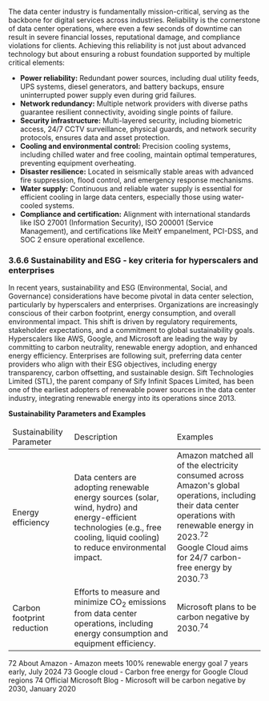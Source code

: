 The data center industry is fundamentally mission-critical, serving as the backbone for digital services across industries. Reliability is the cornerstone of data center operations, where even a few seconds of downtime can result in severe financial losses, reputational damage, and compliance violations for clients. Achieving this reliability is not just about advanced technology but about ensuring a robust foundation supported by multiple critical elements:

* **Power reliability:** Redundant power sources, including dual utility feeds, UPS systems, diesel generators, and battery backups, ensure uninterrupted power supply even during grid failures.
* **Network redundancy:** Multiple network providers with diverse paths guarantee resilient connectivity, avoiding single points of failure.
* **Security infrastructure:** Multi-layered security, including biometric access, 24/7 CCTV surveillance, physical guards, and network security protocols, ensures data and asset protection.
* **Cooling and environmental control:** Precision cooling systems, including chilled water and free cooling, maintain optimal temperatures, preventing equipment overheating.
* **Disaster resilience:** Located in seismically stable areas with advanced fire suppression, flood control, and emergency response mechanisms.
* **Water supply:** Continuous and reliable water supply is essential for efficient cooling in large data centers, especially those using water-cooled systems.
* **Compliance and certification:** Alignment with international standards like ISO 27001 (Information Security), ISO 200001 (Service Management), and certifications like MeitY empanelment, PCI-DSS, and SOC 2 ensure operational excellence.

### 3.6.6 Sustainability and ESG - key criteria for hyperscalers and enterprises

In recent years, sustainability and ESG (Environmental, Social, and Governance) considerations have become pivotal in data center selection, particularly by hyperscalers and enterprises. Organizations are increasingly conscious of their carbon footprint, energy consumption, and overall environmental impact. This shift is driven by regulatory requirements, stakeholder expectations, and a commitment to global sustainability goals. Hyperscalers like AWS, Google, and Microsoft are leading the way by committing to carbon neutrality, renewable energy adoption, and enhanced energy efficiency. Enterprises are following suit, preferring data center providers who align with their ESG objectives, including energy transparency, carbon offsetting, and sustainable design. Sift Technologies Limited (STL), the parent company of Sify Infinit Spaces Limited, has been one of the earliest adopters of renewable power sources in the data center industry, integrating renewable energy into its operations since 2013.

**Sustainability Parameters and Examples**

<table><thead><tr><td>Sustainability Parameter</td><td>Description</td><td>Examples</td></tr></thead><tbody><tr><td>Energy efficiency</td><td>Data centers are adopting renewable energy sources (solar, wind, hydro) and energy-efficient technologies (e.g., free cooling, liquid cooling) to reduce environmental impact.</td><td>Amazon matched all of the electricity consumed across Amazon's global operations, including their data center operations with renewable energy in 2023.<sup>72</sup><br/>Google Cloud aims for 24/7 carbon-free energy by 2030.<sup>73</sup></td></tr><tr><td>Carbon footprint reduction</td><td>Efforts to measure and minimize CO<sub>2</sub> emissions from data center operations, including energy consumption and equipment efficiency.</td><td>Microsoft plans to be carbon negative by 2030.<sup>74</sup></td></tr></tbody></table>

72 About Amazon - Amazon meets 100% renewable energy goal 7 years early, July 2024
73 Google cloud - Carbon free energy for Google Cloud regions
74 Official Microsoft Blog - Microsoft will be carbon negative by 2030, January 2020